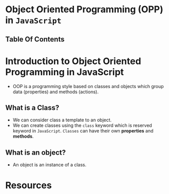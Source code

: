 # Object Oriented Programming (OPP) in `JavaScript`

## Table Of Contents

# Introduction to Object Oriented Programming in JavaScript

- OOP is a programming style based on classes and objects which group data (properties) and methods (actions).

## What is a Class?

- We can consider class a template to an object.
- We can create classes using the `class` keyword which is reserved keyword in `JavaScript`. `Classes` can have their own **properties** and **methods**.

## What is an object?

- An object is an instance of a class.

# Resources
